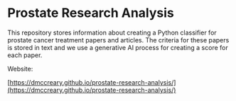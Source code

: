 # Prostate Research Analysis

This repository stores information about creating a Python classifier for prostate cancer treatment papers and articles.
The criteria for these papers is stored in text and we use a generative AI process for creating a score for each paper.

Website: 

[https://dmccreary.github.io/prostate-research-analysis/](https://dmccreary.github.io/prostate-research-analysis/)